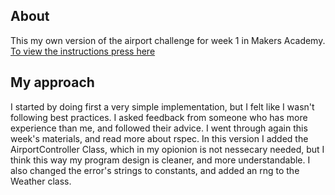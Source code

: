 ## About

This my own version of the airport challenge for week 1 in Makers Academy.
[To view the instructions press here](INSTRUCTION_README.md)

## My approach

I started by doing first a very simple implementation, but I felt like I wasn't following best practices. I asked feedback from someone who has more experience than me, and followed their advice. I went through again this week's materials, and read more about rspec. In this version I added the AirportController Class, which in my opionion is not nessecary needed, but I think this way my program design is cleaner, and more understandable. I also changed the error's strings to constants, and added an rng to the Weather class.

